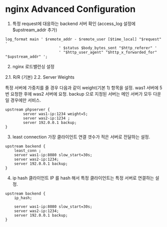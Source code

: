 # nginx Advanced Configuration

1. 특정 request에 대응하는 backend 서버 확인 (access_log 설정에 $upstream_addr 추가)
~~~
log_format main ' $remote_addr - $remote_user [$time_local] "$request" '
                        ' $status $body_bytes_sent "$http_referer" '
                        ' "$http_user_agent" "$http_x_forwarded_for" "$upstream_addr" ';
~~~

2. nginx 로드밸런싱 설정

2.1. R/R (기본)
2.2. Server Weights

특정 서버에 가중치를 줄 경우 다음과 같이 weight(기본 1) 항목을 설정. was1 서버에 5번 요청한 후에 was2 서버에 요청. backup 으로 지정된 서버는 메인 서버가 모두 다운일 경우에만 서비스.
~~~
upstream phpserver {       
        server was1-ip:1234 weight=5;
        server was2-ip:1234 ;
        server 192.0.0.1 backup;
}
~~~

3. least connection
가장 클라이언트 연결 갯수가 적은 서버로 전달하는 설정.
~~~
upstream backend {
    least_conn ;
    server was1-ip:8080 slow_start=30s;
    server was2-ip:1234;
    server 192.0.0.1 backup;
}
~~~

4. ip hash
클라이언트 IP 를 hash 해서 특정 클라이언트는 특정 서버로 연결하는 설정. 
~~~
upstream backend {
    ip_hash;
 
    server was1-ip:8080 slow_start=30s;
    server was2-ip:1234;
    server 192.0.0.1 backup;
}
~~~
